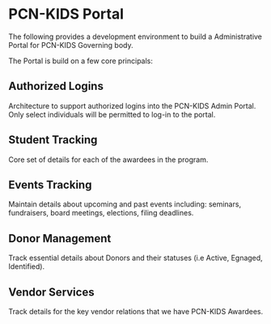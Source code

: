 

# PCN-KIDS Portal

The following provides a development environment to build a Administrative Portal for PCN-KIDS Governing body. 


The Portal is build on a few core principals:

## Authorized Logins

Architecture to support authorized logins into the PCN-KIDS Admin Portal. Only select individuals will be permitted to log-in to the portal.

## Student Tracking

Core set of details for each of the awardees in the program.


## Events Tracking

Maintain details about upcoming and past events including: seminars, fundraisers, board meetings, elections, filing deadlines.

## Donor Management

Track essential details about Donors and their statuses (i.e Active, Egnaged, Identified).

## Vendor Services

Track details for the key vendor relations that we have PCN-KIDS Awardees.
